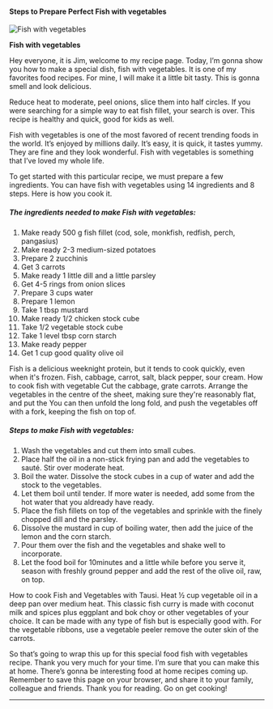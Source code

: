             

#### Steps to Prepare Perfect Fish with vegetables

![Fish with vegetables](https://img-global.cpcdn.com/recipes/2fc7fce7e7cc4efa6019558023d594f2/751x532cq70/fish-with-vegetables-recipe-main-photo.jpg)

**Fish with vegetables**

Hey everyone, it is Jim, welcome to my recipe page. Today, I’m gonna show you how to make a special dish, fish with vegetables. It is one of my favorites food recipes. For mine, I will make it a little bit tasty. This is gonna smell and look delicious.

Reduce heat to moderate, peel onions, slice them into half circles. If you were searching for a simple way to eat fish fillet, your search is over. This recipe is healthy and quick, good for kids as well.

Fish with vegetables is one of the most favored of recent trending foods in the world. It’s enjoyed by millions daily. It’s easy, it is quick, it tastes yummy. They are fine and they look wonderful. Fish with vegetables is something that I’ve loved my whole life.

To get started with this particular recipe, we must prepare a few ingredients. You can have fish with vegetables using 14 ingredients and 8 steps. Here is how you cook it.

##### The ingredients needed to make Fish with vegetables:

1.  Make ready 500 g fish fillet (cod, sole, monkfish, redfish, perch, pangasius)
2.  Make ready 2-3 medium-sized potatoes
3.  Prepare 2 zucchinis
4.  Get 3 carrots
5.  Make ready 1 little dill and a little parsley
6.  Get 4-5 rings from onion slices
7.  Prepare 3 cups water
8.  Prepare 1 lemon
9.  Take 1 tbsp mustard
10.  Make ready 1/2 chicken stock cube
11.  Take 1/2 vegetable stock cube
12.  Take 1 level tbsp corn starch
13.  Make ready pepper
14.  Get 1 cup good quality olive oil

Fish is a delicious weeknight protein, but it tends to cook quickly, even when it's frozen. Fish, cabbage, carrot, salt, black pepper, sour cream. How to cook fish with vegetable Cut the cabbage, grate carrots. Arrange the vegetables in the centre of the sheet, making sure they're reasonably flat, and put the You can then unfold the long fold, and push the vegetables off with a fork, keeping the fish on top of.

##### Steps to make Fish with vegetables:

1.  Wash the vegetables and cut them into small cubes.
2.  Place half the oil in a non-stick frying pan and add the vegetables to sauté. Stir over moderate heat.
3.  Boil the water. Dissolve the stock cubes in a cup of water and add the stock to the vegetables.
4.  Let them boil until tender. If more water is needed, add some from the hot water that you aldready have ready.
5.  Place the fish fillets on top of the vegetables and sprinkle with the finely chopped dill and the parsley.
6.  Dissolve the mustard in cup of boiling water, then add the juice of the lemon and the corn starch.
7.  Pour them over the fish and the vegetables and shake well to incorporate.
8.  Let the food boil for 10minutes and a little while before you serve it, season with freshly ground pepper and add the rest of the olive oil, raw, on top.

How to cook Fish and Vegetables with Tausi. Heat ½ cup vegetable oil in a deep pan over medium heat. This classic fish curry is made with coconut milk and spices plus eggplant and bok choy or other vegetables of your choice. It can be made with any type of fish but is especially good with. For the vegetable ribbons, use a vegetable peeler remove the outer skin of the carrots.

So that’s going to wrap this up for this special food fish with vegetables recipe. Thank you very much for your time. I’m sure that you can make this at home. There’s gonna be interesting food at home recipes coming up. Remember to save this page on your browser, and share it to your family, colleague and friends. Thank you for reading. Go on get cooking!

* * *
